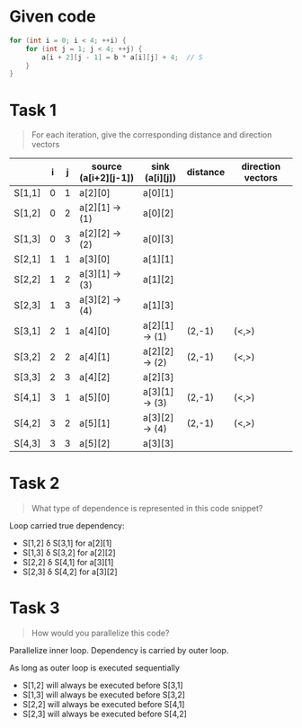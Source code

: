 # Given code

```c
for (int i = 0; i < 4; ++i) {
    for (int j = 1; j < 4; ++j) {
        a[i + 2][j - 1] = b * a[i][j] + 4;  // S
    }
}
```

# Task 1

> For each iteration, give the corresponding distance and direction vectors

| | i | j | source (a[i+2][j-1]) | sink (a[i][j]) | distance | direction vectors |
|---|---|---|---|---|---|---|
| S[1,1] | 0 | 1 | a[2][0] | a[0][1] |  |  |
| S[1,2] | 0 | 2 | a[2][1] -> (1) | a[0][2] |  |  |
| S[1,3] | 0 | 3 | a[2][2] -> (2) | a[0][3] |  |  |
| S[2,1] | 1 | 1 | a[3][0] | a[1][1] |  |  |
| S[2,2] | 1 | 2 | a[3][1] -> (3) | a[1][2] |  |  |
| S[2,3] | 1 | 3 | a[3][2] -> (4) | a[1][3] |  |  |
| S[3,1] | 2 | 1 | a[4][0] | a[2][1] -> (1) | (2,-1) | (<,>) |
| S[3,2] | 2 | 2 | a[4][1] | a[2][2] -> (2) | (2,-1) | (<,>) |
| S[3,3] | 2 | 3 | a[4][2] | a[2][3] |  |  |
| S[4,1] | 3 | 1 | a[5][0] | a[3][1] -> (3) | (2,-1) | (<,>) |
| S[4,2] | 3 | 2 | a[5][1] | a[3][2] -> (4) | (2,-1) | (<,>) |
| S[4,3] | 3 | 3 | a[5][2] | a[3][3] |  |  |


# Task 2

> What type of dependence is represented in this code snippet?

Loop carried true dependency:

- S[1,2] &delta; S[3,1] for a[2][1]
- S[1,3] &delta; S[3,2] for a[2][2]
- S[2,2] &delta; S[4,1] for a[3][1]
- S[2,3] &delta; S[4,2] for a[3][2]

# Task 3

> How would you parallelize this code?

Parallelize inner loop. Dependency is carried by outer loop.

As long as outer loop is executed sequentially

- S[1,2] will always be executed before S[3,1]
- S[1,3] will always be executed before S[3,2]
- S[2,2] will always be executed before S[4,1]
- S[2,3] will always be executed before S[4,2]

